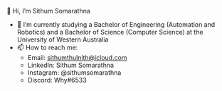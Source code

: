 👋 Hi, I’m Sithum Somarathna

- 🌱 I’m currently studying a Bachelor of Engineering (Automation and Robotics) and a Bachelor of Science (Computer Science) at the University of Western Australia
- 📫 How to reach me:
    - Email:      sithumthulnith@icloud.com
    - LinkedIn:   Sithum Somarathna
    - Instagram:  @sithumsomarathna
    - Discord:    Why#6533

<!---
SithumSomarathna/SithumSomarathna is a ✨ special ✨ repository because its `README.md` (this file) appears on your GitHub profile.
You can click the Preview link to take a look at your changes.
--->
